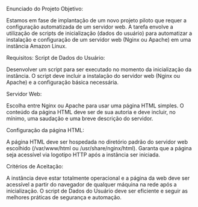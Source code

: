 Enunciado do Projeto
Objetivo:

Estamos em fase de implantação de um novo projeto piloto que requer a configuração automatizada de um servidor web. A tarefa envolve a utilização de scripts de inicialização (dados do usuário) para automatizar a instalação e configuração de um servidor web (Nginx ou Apache) em uma instância Amazon Linux.

Requisitos:
Script de Dados do Usuário:

Desenvolver um script para ser executado no momento da inicialização da instância. O script deve incluir a instalação do servidor web (Nginx ou Apache) e a configuração básica necessária.

Servidor Web:

Escolha entre Nginx ou Apache para usar uma página HTML simples. O conteúdo da página HTML deve ser de sua autoria e deve incluir, no mínimo, uma saudação e uma breve descrição do servidor.

Configuração da página HTML:

A página HTML deve ser hospedada no diretório padrão do servidor web escolhido (/var/www/html ou /usr/share/nginx/html). Garanta que a página seja acessível via logotipo HTTP após a instância ser iniciada.

Critérios de Aceitação:

A instância deve estar totalmente operacional e a página da web deve ser acessível a partir do navegador de qualquer máquina na rede após a inicialização. O script de Dados do Usuário deve ser eficiente e seguir as melhores práticas de segurança e automação.
